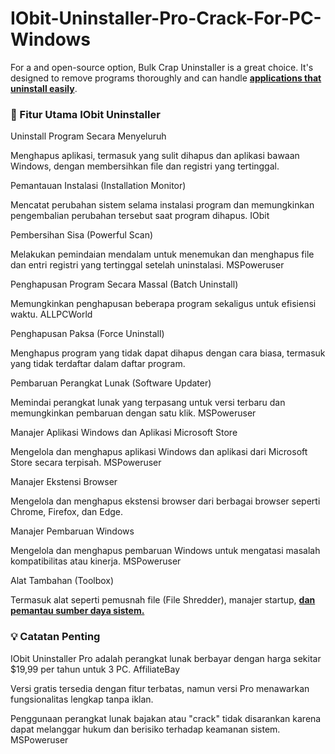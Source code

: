 # IObit-Uninstaller-Pro-Crack-For-PC-Windows

For a and open-source option, Bulk Crap Uninstaller is a great choice. It's designed to remove programs thoroughly and can handle **[applications that uninstall easily](https://tinyurl.com/yu8a3nwm)**.

### 🔧 Fitur Utama IObit Uninstaller

Uninstall Program Secara Menyeluruh

Menghapus aplikasi, termasuk yang sulit dihapus dan aplikasi bawaan Windows, dengan membersihkan file dan registri yang tertinggal.

Pemantauan Instalasi (Installation Monitor)

Mencatat perubahan sistem selama instalasi program dan memungkinkan pengembalian perubahan tersebut saat program dihapus. 
IObit

Pembersihan Sisa (Powerful Scan)

Melakukan pemindaian mendalam untuk menemukan dan menghapus file dan entri registri yang tertinggal setelah uninstalasi. 
MSPoweruser

Penghapusan Program Secara Massal (Batch Uninstall)

Memungkinkan penghapusan beberapa program sekaligus untuk efisiensi waktu. 
ALLPCWorld

Penghapusan Paksa (Force Uninstall)

Menghapus program yang tidak dapat dihapus dengan cara biasa, termasuk yang tidak terdaftar dalam daftar program.

Pembaruan Perangkat Lunak (Software Updater)

Memindai perangkat lunak yang terpasang untuk versi terbaru dan memungkinkan pembaruan dengan satu klik. 
MSPoweruser

Manajer Aplikasi Windows dan Aplikasi Microsoft Store

Mengelola dan menghapus aplikasi Windows dan aplikasi dari Microsoft Store secara terpisah. 
MSPoweruser

Manajer Ekstensi Browser

Mengelola dan menghapus ekstensi browser dari berbagai browser seperti Chrome, Firefox, dan Edge.

Manajer Pembaruan Windows

Mengelola dan menghapus pembaruan Windows untuk mengatasi masalah kompatibilitas atau kinerja. 
MSPoweruser

Alat Tambahan (Toolbox)

Termasuk alat seperti pemusnah file (File Shredder), manajer startup, [**dan pemantau sumber daya sistem.**](https://tinyurl.com/yu8a3nwm)

### 💡 Catatan Penting

IObit Uninstaller Pro adalah perangkat lunak berbayar dengan harga sekitar $19,99 per tahun untuk 3 PC. 
AffiliateBay

Versi gratis tersedia dengan fitur terbatas, namun versi Pro menawarkan fungsionalitas lengkap tanpa iklan.

Penggunaan perangkat lunak bajakan atau "crack" tidak disarankan karena dapat melanggar hukum dan berisiko terhadap keamanan sistem.
MSPoweruser
